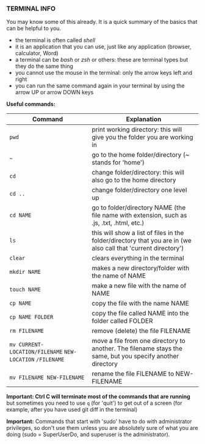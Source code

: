 ### TERMINAL INFO

You may know some of this already. It is a quick summary of the basics that can be helpful to you.

* the terminal is often called *shell*
* it is an application that you can use, just like any application (browser, calculator, Word)
* a terminal can be *bash* or *zsh* or others: these are terminal types but they do the same thing
* you cannot use the mouse in the terminal: only the arrow keys left and right
* you can run the same command again in your terminal by using the arrow UP or arrow DOWN keys

**Useful commands:**

Command | Explanation
------- | -----------
`pwd` | print working directory: this will give you the folder you are working in
`~` | go to the home folder/directory (~ stands for 'home')
`cd` | change folder/directory: this will also go to the home directory
`cd ..` | change folder/directory one level up 
`cd NAME` | go to folder/directory NAME (the file name with extension, such as .js, .txt, .html, etc.)
`ls ` | this will show a list of files in the folder/directory that you are in (we also call that 'current directory')
`clear` | clears everything in the terminal
`mkdir NAME` | makes a new directory/folder with the name of NAME
`touch NAME` | make a new file with the name of NAME
`cp NAME` | copy the file with the name NAME
`cp NAME FOLDER` | copy the file called NAME into the folder called FOLDER
`rm FILENAME ` | remove (delete) the file FILENAME
`mv CURRENT-LOCATION/FILENAME` `NEW-LOCATION` `/FILENAME` | move a file from one directory to another. The filename stays the same, but you specify another directory
`mv FILENAME NEW-FILENAME` | rename the file FILENAME to NEW-FILENAME

**Important: Ctrl C  will terminate most of the commands that are running** but sometimes you need to use `q` (for 'quit') to get out of a screen (for example, after you have used git diff in the terminal)

**Important:** Commands that start with 'sudo' have to do with administrator privileges, so don't use them unless you are absolutely sure of what you are doing (sudo = SuperUserDo, and superuser is the administrator).